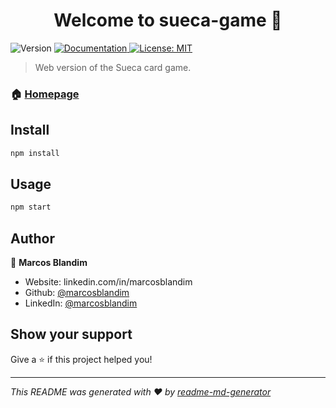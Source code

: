 <h1 align="center">Welcome to sueca-game 👋</h1>
<p>
  <img alt="Version" src="https://img.shields.io/badge/version-1.0.0-blue.svg?cacheSeconds=2592000" />
  <a href="https://github.com/marcosblandim/sueca-game" target="_blank">
    <img alt="Documentation" src="https://img.shields.io/badge/documentation-yes-brightgreen.svg" />
  </a>
  <a href="#" target="_blank">
    <img alt="License: MIT" src="https://img.shields.io/badge/License-MIT-yellow.svg" />
  </a>
</p>

> Web version of the Sueca card game.

### 🏠 [Homepage](https://github.com/marcosblandim/sueca-game)

## Install

```sh
npm install
```

## Usage

```sh
npm start
```

## Author

👤 **Marcos Blandim**

* Website: linkedin.com/in/marcosblandim
* Github: [@marcosblandim](https://github.com/marcosblandim)
* LinkedIn: [@marcosblandim](https://linkedin.com/in/marcosblandim)

## Show your support

Give a ⭐️ if this project helped you!

***
_This README was generated with ❤️ by [readme-md-generator](https://github.com/kefranabg/readme-md-generator)_